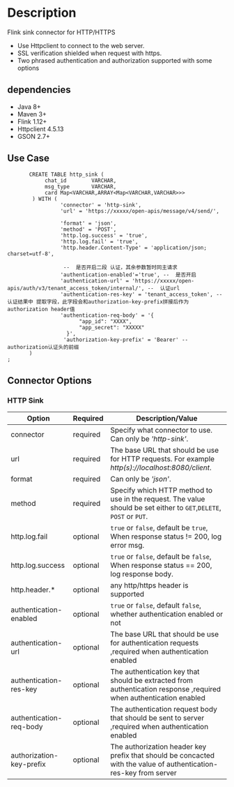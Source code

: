 # Description

Flink sink connector for HTTP/HTTPS

* Use Httpclient to connect to the web server.
* SSL verification shielded when request with https.
* Two phrased authentication and authorization supported with some options


## dependencies
* Java 8+
* Maven 3+
* Flink 1.12+
* Httpclient 4.5.13
* GSON 2.7+

## Use Case 

``` flink table sql
       CREATE TABLE http_sink (
            chat_id        VARCHAR,
            msg_type       VARCHAR,
            card Map<VARCHAR,ARRAY<Map<VARCHAR,VARCHAR>>>
        ) WITH (
                 'connector' = 'http-sink',
                 'url' = 'https://xxxxx/open-apis/message/v4/send/',

                 'format' = 'json',
                 'method' = 'POST',
                 'http.log.success' = 'true',
                 'http.log.fail' = 'true',
                 'http.header.Content-Type' = 'application/json; charset=utf-8',

                  --  是否开启二段 认证，其余参数暂时同主请求
                 'authentication-enabled'='true', --  是否开启
                 'authentication-url' = 'https://xxxxx/open-apis/auth/v3/tenant_access_token/internal/', --  认证url
                 'authentication-res-key' = 'tenant_access_token', --  认证结果中 提取字段，此字段会和authorization-key-prefix拼接后作为  authorization header值
                 'authentication-req-body' = '{
                       "app_id": "XXXX",
                       "app_secret": "XXXXX"
                   }',
                  'authorization-key-prefix' = 'Bearer' --  authorization认证头的前缀 
       )
;
```

## Connector Options
### HTTP Sink
| Option                   | Required | Description/Value                                                                                                   |
|--------------------------|----------|---------------------------------------------------------------------------------------------------------------------|
| connector                | required | Specify what connector to use. Can only be _'http-sink'_.                                                           |
| url                      | required | The base URL that should be use for HTTP requests. For example _http(s)://localhost:8080/client_.                   |
| format                   | required | Can only be _'json'_.                                                                                               |
| method                   | required | Specify which HTTP method to use in the request. The value should be set either to `GET`,`DELETE`, `POST` or `PUT`. |
| http.log.fail            | optional | `true` or `false`, default be `true`, When response status != 200, log error msg.                                   |
| http.log.success         | optional | `true` or `false`, default be `false`, When response status == 200, log response body.                              |
| http.header.*            | optional | any http/https header is supported                                                                                  |
| authentication-enabled   | optional | `true` or `false`, default `false`, whether authentication enabled or not                                           |
| authentication-url       | optional | The base URL that should be use for authentication requests ,required when authentication enabled                   |
| authentication-res-key   | optional | The authentication key that should be extracted from authentication response ,required when authentication enabled  |
| authentication-req-body  | optional | The authentication request body that should be sent to server ,required when authentication enabled                 |
| authorization-key-prefix | optional | The authorization header key prefix  that should be concacted with the value of authentication-res-key from server  |
